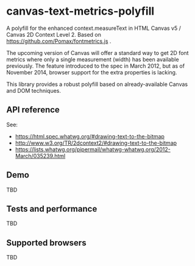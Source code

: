canvas-text-metrics-polyfill
============================

A polyfill for the enhanced context.measureText in HTML Canvas v5 / Canvas 2D Context Level 2. Based on https://github.com/Pomax/fontmetrics.js .

The upcoming version of Canvas will offer a standard way to get 2D font metrics where only a single measurement (width) has been available previously. The feature introduced to the spec in March 2012, but as of November 2014, browser support for the extra properties is lacking.

This library provides a robust polyfill based on already-available Canvas and DOM techniques.

API reference
-------------
See:
* https://html.spec.whatwg.org/#drawing-text-to-the-bitmap
* http://www.w3.org/TR/2dcontext2/#drawing-text-to-the-bitmap
* https://lists.whatwg.org/pipermail/whatwg-whatwg.org/2012-March/035239.html 

Demo
----
TBD

Tests and performance
---------------------
TBD

Supported browsers
------------------
TBD
